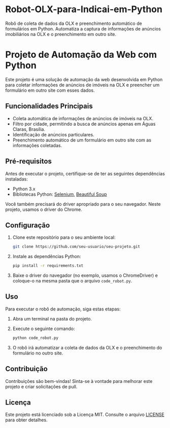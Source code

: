 # Robot-OLX-para-Indicai-em-Python
Robô de coleta de dados da OLX e preenchimento automático de formulários em Python. Automatiza a captura de informações de anúncios imobiliários na OLX e o preenchimento em outro site.

# Projeto de Automação da Web com Python

Este projeto é uma solução de automação da web desenvolvida em Python para coletar informações de anúncios de imóveis na OLX e preencher um formulário em outro site com esses dados.

## Funcionalidades Principais

- Coleta automática de informações de anúncios de imóveis na OLX.
- Filtro por cidade, permitindo a busca de anúncios apenas em Águas Claras, Brasília.
- Identificação de anúncios particulares.
- Preenchimento automático de um formulário em outro site com as informações coletadas.

## Pré-requisitos

Antes de executar o projeto, certifique-se de ter as seguintes dependências instaladas:

- Python 3.x
- Bibliotecas Python: [Selenium](https://pypi.org/project/selenium/), [Beautiful Soup](https://pypi.org/project/beautifulsoup4/)

Você também precisará do driver apropriado para o seu navegador. Neste projeto, usamos o driver do Chrome.

## Configuração

1. Clone este repositório para o seu ambiente local:

   ```bash
   git clone https://github.com/seu-usuario/seu-projeto.git
   ```

2. Instale as dependências Python:

   ```bash
   pip install -r requirements.txt
   ```

3. Baixe o driver do navegador (no exemplo, usamos o ChromeDriver) e coloque-o na mesma pasta que o arquivo `code_robot.py`.

## Uso

Para executar o robô de automação, siga estas etapas:

1. Abra um terminal na pasta do projeto.

2. Execute o seguinte comando:

   ```bash
   python code_robot.py
   ```

3. O robô irá automatizar a coleta de dados da OLX e o preenchimento do formulário no outro site.

## Contribuição

Contribuições são bem-vindas! Sinta-se à vontade para melhorar este projeto e criar solicitações de pull.

## Licença

Este projeto está licenciado sob a Licença MIT. Consulte o arquivo [LICENSE](LICENSE) para obter detalhes.
